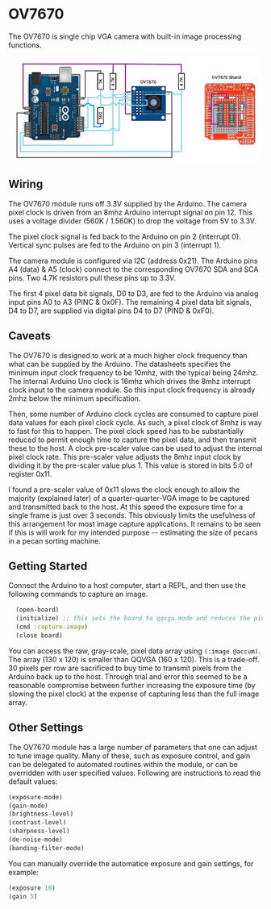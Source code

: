 # OV7670
The OV7670 is single chip VGA camera with built-in image processing functions.

![](images/ov7670.jpg)

## Wiring

The OV7670 module runs off 3.3V supplied by the Arduino.  The camera pixel clock is driven from an 8mhz Arduino interrupt signal on pin 12.  This uses a voltage divider (560K / 1.560K) to drop the voltage from 5V to 3.3V.  

The pixel clock signal is fed back to the Arduino on pin 2 (interrupt 0).  Vertical sync pulses are fed to the Arduino on pin 3 (interrupt 1).

The camera module is configured via I2C (address 0x21).  The Arduino pins A4 (data) & A5 (clock) connect to the corresponding OV7670 SDA and SCA pins. Two 4.7K resistors pull these pins up to 3.3V.

The first 4 pixel data bit signals, D0 to D3, are fed to the Arduino via analog input pins A0 to A3 (PINC & 0x0F). The remaining 4 pixel data bit signals, D4 to D7, are supplied via digital pins D4 to D7 (PIND & 0xF0).


## Caveats

The OV7670 is designed to work at a much higher clock frequency than what can be supplied by the Arduino. The datasheets specifies the minimum input clock frequency to be 10mhz, with the typical being 24mhz. The internal Arduino Uno clock is 16mhz which drives the 8mhz interrupt clock input to the camera module.  So this input clock frequency is already 2mhz below the minimum specification.

Then, some number of Arduino clock cycles are consumed to capture pixel data values for each pixel clock cycle.  As such, a pixel clock of 8mhz is way to fast for this to happen. The pixel clock speed has to be substantially reduced to permit enough time to capture the pixel data, and then transmit these to the host. A clock pre-scaler value can be used to adjust the internal pixel clock rate.  This pre-scaler value adjusts the 8mhz input clock by dividing it by the pre-scaler value plus 1.  This value is stored in bits 5:0 of register 0x11.

I found a pre-scaler value of 0x11 slows the clock enough to allow the majority (explained later) of a quarter-quarter-VGA image to be captured and transmitted back to the host.  At this speed the exposure time for a single frame is just over 3 seconds.  This obviously limits the usefulness of this arrangement for most image capture applications.  It remains to be seen if this is will work for my intended purpose -- estimating the size of pecans in a pecan sorting machine.

## Getting Started

Connect the Arduino to a host computer, start a REPL, and then use the following commands to capture an image.

``` clojure
  (open-board)
  (initialize) ;; this sets the board to qqvga mode and reduces the pixel clock speed
  (cmd :capture-image)
  (close board)

```

You can access the raw, gray-scale, pixel data array using `(:image @accum)`.  The array (130 x 120) is smaller than QQVGA (160 x 120).  This is a trade-off.  30 pixels per row are sacrificed to buy time to transmit pixels from the Arduino back up to the host.  Through trial and error this seemed to be a reasonable compromise between further increasing the exposure time (by slowing the pixel clock) at the expense of capturing less than the full image array.

## Other Settings
The OV7670 module has a large number of parameters that one can adjust to tune image quality.  Many of these, such as exposure control, and gain can be delegated to automated routines within the module, or can be overridden with user specified values.  Following are instructions to read the default values:

``` clojure
(exposure-mode)
(gain-mode)
(brightness-level)
(contrast-level)
(sharpness-level)
(de-noise-mode)
(banding-filter-mode)
```

You can manually override the automatice exposure and gain settings, for example:

``` clojure
(exposure 10)
(gain 5)
```









